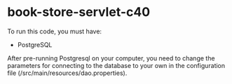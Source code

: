 # book-store-servlet-c40

To run this code, you must have:
- PostgreSQL

After pre-running Postgresql on your computer, you need to change the parameters for connecting to the database to your own in the configuration file (/src/main/resources/dao.properties).
